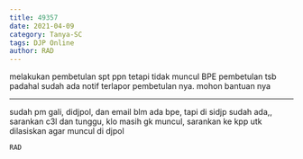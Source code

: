 ```yaml
---
title: 49357
date: 2021-04-09
category: Tanya-SC
tags: DJP Online
author: RAD
---
```


melakukan pembetulan spt ppn tetapi tidak muncul BPE pembetulan tsb padahal sudah ada notif terlapor pembetulan nya. mohon bantuan nya

---

sudah pm gali, didjpol, dan email blm ada bpe, tapi di sidjp sudah ada,, sarankan c3l dan tunggu, klo masih gk muncul, sarankan ke kpp utk dilasiskan agar muncul di djpol

`RAD`
